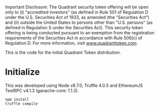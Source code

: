 Important Disclosure: The Quadrant security token offering will be open only to (i) "accredited investors" (as defined in Rule 501 of Regulation D under the U.S. Securities Act of 1933, as amended (the “Securities Act”) and (ii) outside the United States to persons other than "U.S. persons” (as defined in Regulation S under the Securities Act). This security token offering is being conducted pursuant to an exemption from the registration requirements of the Securities Act in accordance with Rule 506(c) of Regulation D. For more information, visit www.quadranttoken.com.

This is the code for the initial Quadrant Token distribution.

# Initialize
This was developed using Node v8.7.0, Truffle 4.0.5 and EthereumJS TestRPC v4.1.3 (ganache-core: 1.1.3).

```
npm install
truffle compile